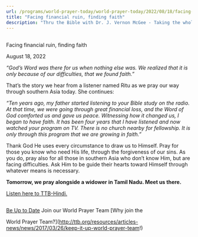 ```yaml
---
url: /programs/world-prayer-today/world-prayer-today/2022/08/18/facing-financial-ruin-finding-faith
title: "Facing financial ruin, finding faith"
description: "Thru the Bible with Dr. J. Vernon McGee - Taking the whole Word to the whole world"
---
```







## 
 Facing financial ruin, finding faith


August 18, 2022




*“God’s Word was there for us when nothing else was. We realized that it is only because of our difficulties, that we found faith.”*

That’s the story we hear from a listener named Ritu as we pray our way through southern Asia today. She continues:

*“Ten years ago, my father started listening to your Bible study on the radio. At that time, we were going through great financial loss, and the Word of God comforted us and gave us peace. Witnessing how it changed us, I began to have faith. It has been four years that I have listened and now watched your program on TV. There is no church nearby for fellowship. It is only through this program that we are growing in faith.”*

Thank God He uses every circumstance to draw us to Himself. Pray for those you know who need His life, through the forgiveness of our sins. As you do, pray also for all those in southern Asia who don’t know Him, but are facing difficulties. Ask Him to be guide their hearts toward Himself through whatever means is necessary. 

**Tomorrow, we pray alongside a widower in Tamil Nadu. Meet us there.**

[Listen here to TTB-Hindi.](https://ttb.twr.org/home/day,0422/language,HIN)







## 




[Be Up to Date](http://feeds.feedburner.com/WorldPrayerToday "World Prayer Today RSS Feed")
Join our World Prayer Team
[Why join the  

World Prayer Team?](http://ttb.org/resources/articles-news/news/2017/03/26/keep-it-up-world-prayer-team!)




